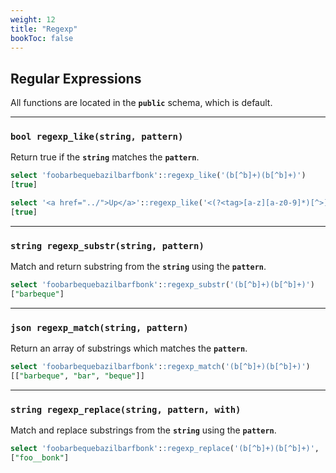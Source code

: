 ```yaml
---
weight: 12
title: "Regexp"
bookToc: false
---
```


## Regular Expressions

All functions are located in the **`public`** schema, which is default.

---

### **`bool regexp_like(string, pattern)`**

Return true if the **`string`** matches the **`pattern`**.

```SQL
select 'foobarbequebazilbarfbonk'::regexp_like('(b[^b]+)(b[^b]+)')
[true]

select '<a href="../">Up</a>'::regexp_like('<(?<tag>[a-z][a-z0-9]*)[^>]*>')
[true]
```

---

### **`string regexp_substr(string, pattern)`**

Match and return substring from the **`string`** using the **`pattern`**.

```SQL
select 'foobarbequebazilbarfbonk'::regexp_substr('(b[^b]+)(b[^b]+)')
["barbeque"]
```

---

### **`json regexp_match(string, pattern)`**

Return an array of substrings which matches the **`pattern`**.

```SQL
select 'foobarbequebazilbarfbonk'::regexp_match('(b[^b]+)(b[^b]+)')
[["barbeque", "bar", "beque"]]
```

---

### **`string regexp_replace(string, pattern, with)`**

Match and replace substrings from the **`string`** using the **`pattern`**.

```SQL
select 'foobarbequebazilbarfbonk'::regexp_replace('(b[^b]+)(b[^b]+)', '_')
["foo__bonk"]
```
